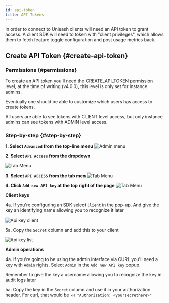 ```yaml
---
id: api-token
title: API Tokens
---
```


In order to connect to Unleash clients will need an API token to grant access. A client SDK will need to token with "client privileges", which allows them to fetch feature toggle configuration and post usage metrics back.

## Create API Token {#create-api-token}

### Permissions {#permissions}

To create an API token you'll need the CREATE_API_TOKEN permission level, at the time of writing (v4.0.0), this level is only set for instance admins.

Eventually one should be able to customize which users has access to create tokens.

All users are able to see tokens with CLIENT level access, but only instance admins can see tokens with ADMIN level access.

### Step-by-step {#step-by-step}

**1. Select `Advanced` from the top-line menu**
![Admin menu](/img/admin_top-line_menu.png)

**2. Select `API Access` from the dropdown**

![Tab Menu](/img/admin_advanced_dropdown.png)

**3. Select `API ACCESS` from the tab men**
![Tab Menu](/img/admin_tab_menu.png)

**4. Click `Add new API key` at the top right of the page**
![Tab Menu](/img/admin_new_api_key_button.png)


**Client keys**

4a. If you're configuring an SDK select `Client` in the pop-up. And give the key an identifying name allowing you to recognize it later

![Api key client](/img/add_new_api_key.png)

5a. Copy the `Secret` column and add this to your client

![Api key list](/img/api_key_list.png)

**Admin operations**

4a. If you're going to be using the admin interface via CURL you'll need a key with `Admin` rights. Select `Admin` in the `Add new API key` popup.

Remember to give the key a username allowing you to recognize the key in audit logs later

5a. Copy the key in the `Secret` column and use it in your authorization header. For curl, that would be `-H "Authorization: <yoursecrethere>"`
